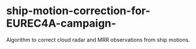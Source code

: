 # ship-motion-correction-for-EUREC4A-campaign-
Algorithm to correct cloud radar and MRR observations from ship motions. 
